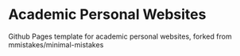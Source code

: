 # Academic Personal Websites
Github Pages template for academic personal websites, forked from mmistakes/minimal-mistakes
